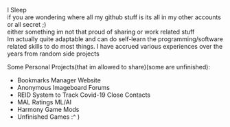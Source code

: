 I Sleep<br>
if you are wondering where all my github stuff is
its all in my other accounts or all secret ;) 
<br>
either something im not that proud of sharing or work related stuff
<br>
Im actually quite adaptable and can do self-learn the programming/software related skills to do most things. I have accrued various experiences over the years from random side projects

Some Personal Projects(that im allowed to share)(some are unfinished):
- Bookmarks Manager Website
- Anonymous Imageboard Forums
- REID System to Track Covid-19 Close Contacts
- MAL Ratings ML/AI 
- Harmony Game Mods
- Unfinished Games :^ )



